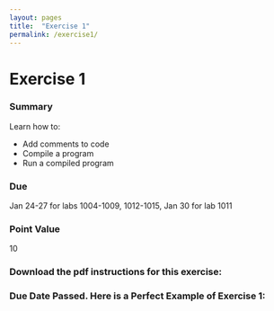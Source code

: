 ```yaml
---
layout: pages
title:  "Exercise 1"
permalink: /exercise1/
---
```


# Exercise 1

### Summary
Learn how to:
  * Add comments to code
  * Compile a program
  * Run a compiled program

### Due
Jan 24-27 for labs 1004-1009, 1012-1015, Jan 30 for lab 1011

### Point Value
10

### Download the pdf instructions for this exercise: 

### Due Date Passed. Here is a Perfect Example of Exercise 1:

